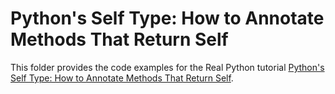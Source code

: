 # Python's Self Type: How to Annotate Methods That Return Self

This folder provides the code examples for the Real Python tutorial [Python's Self Type: How to Annotate Methods That Return Self](https://realpython.com/python-type-self/).